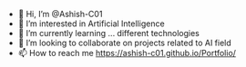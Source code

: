 - 👋 Hi, I’m @Ashish-C01
- 👀 I’m interested in Artificial Intelligence
- 🌱 I’m currently learning ... different technologies
- 💞️ I’m looking to collaborate on projects related to AI field 
- 📫 How to reach me https://ashish-c01.github.io/Portfolio/

<!---
Ashish-C01/Ashish-C01 is a ✨ special ✨ repository because its `README.md` (this file) appears on your GitHub profile.
You can click the Preview link to take a look at your changes.
well, still figuring it out
--->
